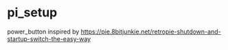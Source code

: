 # pi_setup

power_button inspired by https://pie.8bitjunkie.net/retropie-shutdown-and-startup-switch-the-easy-way
